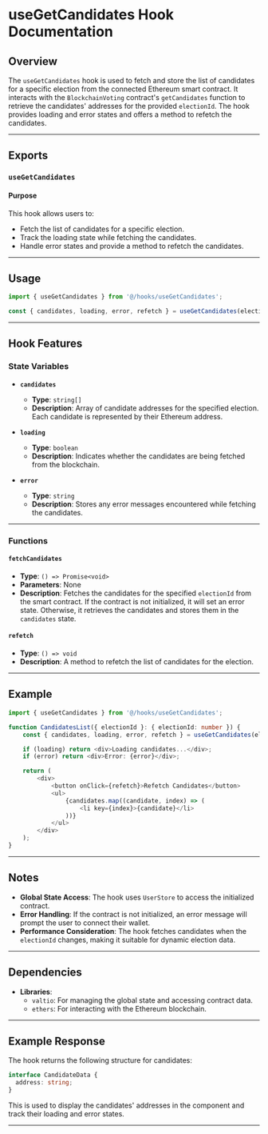 # useGetCandidates Hook Documentation

## Overview

The `useGetCandidates` hook is used to fetch and store the list of candidates for a specific election from the connected Ethereum smart contract. It interacts with the `BlockchainVoting` contract's `getCandidates` function to retrieve the candidates' addresses for the provided `electionId`. The hook provides loading and error states and offers a method to refetch the candidates.

---

## Exports

### `useGetCandidates`

#### Purpose

This hook allows users to:
- Fetch the list of candidates for a specific election.
- Track the loading state while fetching the candidates.
- Handle error states and provide a method to refetch the candidates.

---

## Usage

```typescript
import { useGetCandidates } from '@/hooks/useGetCandidates';

const { candidates, loading, error, refetch } = useGetCandidates(electionId);
```

---

## Hook Features

### **State Variables**
- **`candidates`**
  - **Type**: `string[]`
  - **Description**: Array of candidate addresses for the specified election. Each candidate is represented by their Ethereum address.

- **`loading`**
  - **Type**: `boolean`
  - **Description**: Indicates whether the candidates are being fetched from the blockchain.

- **`error`**
  - **Type**: `string`
  - **Description**: Stores any error messages encountered while fetching the candidates.

---

### **Functions**

#### `fetchCandidates`
- **Type**: `() => Promise<void>`
- **Parameters**: None
- **Description**: Fetches the candidates for the specified `electionId` from the smart contract. If the contract is not initialized, it will set an error state. Otherwise, it retrieves the candidates and stores them in the `candidates` state.

#### `refetch`
- **Type**: `() => void`
- **Description**: A method to refetch the list of candidates for the election.

---

## Example

```typescript
import { useGetCandidates } from '@/hooks/useGetCandidates';

function CandidatesList({ electionId }: { electionId: number }) {
    const { candidates, loading, error, refetch } = useGetCandidates(electionId);

    if (loading) return <div>Loading candidates...</div>;
    if (error) return <div>Error: {error}</div>;

    return (
        <div>
            <button onClick={refetch}>Refetch Candidates</button>
            <ul>
                {candidates.map((candidate, index) => (
                    <li key={index}>{candidate}</li>
                ))}
            </ul>
        </div>
    );
}
```

---

## Notes

- **Global State Access**: The hook uses `UserStore` to access the initialized contract.
- **Error Handling**: If the contract is not initialized, an error message will prompt the user to connect their wallet.
- **Performance Consideration**: The hook fetches candidates when the `electionId` changes, making it suitable for dynamic election data.

---

## Dependencies

- **Libraries**:
  - `valtio`: For managing the global state and accessing contract data.
  - `ethers`: For interacting with the Ethereum blockchain.

---

## Example Response

The hook returns the following structure for candidates:

```typescript
interface CandidateData {
  address: string;
}
```

This is used to display the candidates' addresses in the component and track their loading and error states.

--- 
